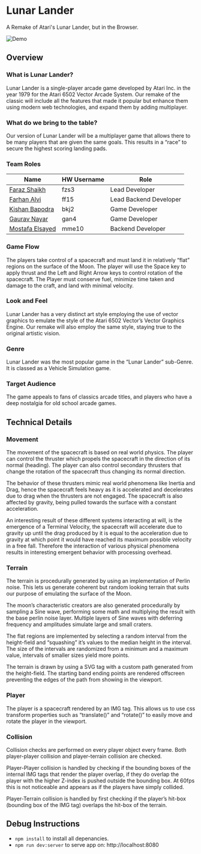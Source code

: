 # Lunar Lander
A Remake of Atari's Lunar Lander, but in the Browser.

![Demo](https://media.giphy.com/media/NdAZXuycS1uQflCOCB/giphy.gif)

## **Overview**
### What is Lunar Lander?
Lunar Lander is a single-player arcade game developed by Atari Inc. in the year 1979 for the Atari 6502 Vector Arcade System. Our remake of the classic will include all the features that made it popular but enhance them using modern web technologies, and expand them by adding multiplayer.
### What do we bring to the table?
Our version of Lunar Lander will be a multiplayer game that allows there to be many players that are given the same goals. This results in a “race” to secure the highest scoring landing pads.

### Team Roles
| Name  | HW Username  | Role  |
|---|---|---|
| [Faraz Shaikh](https://github.com/farazzshaikh)  |   fzs3| Lead Developer  |
|  [Farhan Alvi](https://github.com/farhansolodev) |  ff15 | Lead Backend Developer  |
|  [Kishan Bapodra](https://github.com/KishanBapodra) |  bkj2 | Game Developer  |
|  [Gaurav Nayar](https://github.com/GauravNayar) |  gan4 | Game Developer  |
|  [Mostafa Elsayed](https://github.com/TheChosenSir) |  mme10 | Backend Developer  |


### Game Flow
The players take control of a spacecraft and must land it in relatively “flat” regions on the surface of the Moon. The player will use the Space key to apply thrust and the Left and Right Arrow keys to control rotation of the spacecraft. The Player must conserve fuel, minimize time taken and damage to the craft, and land with minimal velocity.
### Look and Feel
Lunar Lander has a very distinct art style employing the use of vector graphics to emulate the style of the Atari 6502 Vector’s Vector Graphics Engine.
Our remake will also employ the same style, staying true to the original artistic vision.
### Genre
Lunar Lander was the most popular game in the “Lunar Lander” sub-Genre. It is classed as a Vehicle Simulation game.
### Target Audience
The game appeals to fans of classics arcade titles, and players who have a deep nostalgia for old school arcade games.

## **Technical Details**
### Movement
The movement of the spacecraft is based on real world physics. The player can control the thruster which propels the spacecraft in the direction of its normal (heading). The player can also control secondary thrusters that change the rotation of the spacecraft thus changing its normal direction. 

The behavior of these thrusters mimic real world phenomena like Inertia and Drag, hence the spacecraft feels heavy as it is accelerated and decelerates due to drag when the thrusters are not engaged. The spacecraft is also affected by gravity, being pulled towards the surface with a constant acceleration.

An interesting result of these different systems interacting at will, is the emergence of a Terminal Velocity, the spacecraft will accelerate due to gravity up until the drag produced by it is equal to the acceleration due to gravity at which point it would have reached its maximum possible velocity in a free fall. Therefore the interaction of various physical phenomena results in interesting emergent behavior with processing overhead.

### Terrain
The terrain is procedurally generated by using an implementation of Perlin noise. This lets us generate coherent but random looking terrain that suits our purpose of emulating the surface of the Moon.

The moon’s characteristic creators are also generated procedurally by sampling a Sine wave, performing some math and multiplying the result with the base perlin noise layer. Multiple layers of Sine waves with deferring frequency and amplitudes simulate large and small craters.

The flat regions are implemented by selecting a random interval from the height-field and “squashing” it’s values to the median height in the interval. The size of the intervals are randomized from a minimum and a maximum value, intervals of smaller sizes yield more points.

The terrain is drawn by using a SVG tag with a custom path generated from the height-field. The starting band ending points are rendered offscreen preventing the edges of the path from showing in the viewport.

### Player
The player is a spacecraft rendered by an IMG tag. This allows us to use css transform properties such as “translate()” and “rotate()” to easily move and rotate the player in the viewport.

###  Collision
Collision checks are performed on every player object every frame. Both player-player collision and player-terrain collision are checked.

Player-Player collision is handled by checking if the bounding boxes of the internal IMG tags that render the player overlap, if they do overlap the player with the higher Z-index is pushed outside the bounding box. At 60fps this is not noticeable and appears as if the players have simply collided.

Player-Terrain collision is handled by first checking if the player’s hit-box (bounding box of the IMG tag) overlaps the hit-box of the terrain.


## Debug Instructions
* `npm install` to install all depenancies.
* `npm run dev:server` to serve app on: http://localhost:8080
